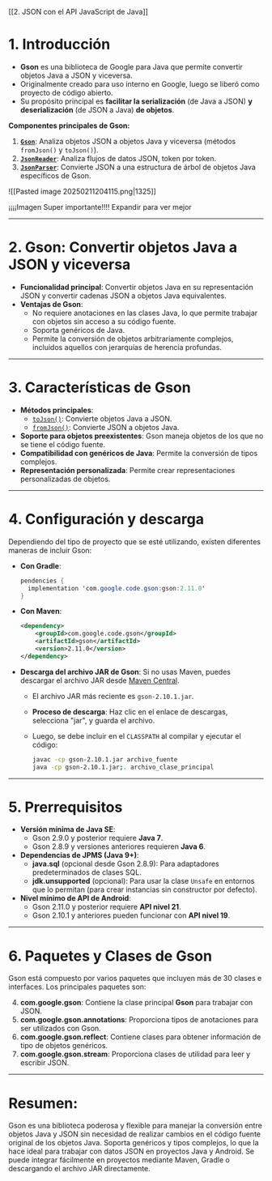 
[[2. JSON con el API JavaScript de Java]]
# **1. Introducción**

- **Gson** es una biblioteca de Google para Java que permite convertir objetos Java a JSON y viceversa.
- Originalmente creado para uso interno en Google, luego se liberó como proyecto de código abierto.
- Su propósito principal es **facilitar la serialización** (de Java a JSON) **y deserialización** (de JSON a Java) **de objetos**.

**Componentes principales de Gson:**

1. [**`Gson`**](https://www.javadoc.io/doc/com.google.code.gson/gson/latest/com.google.gson/com/google/gson/Gson.html): Analiza objetos JSON a objetos Java y viceversa (métodos `fromJson()` y `toJson()`).
2. [**`JsonReader`**](https://www.javadoc.io/doc/com.google.code.gson/gson/latest/com.google.gson/com/google/gson/stream/JsonReader.html): Analiza flujos de datos JSON, token por token.
3. [**`JsonParser`**](https://www.javadoc.io/doc/com.google.code.gson/gson/latest/com.google.gson/com/google/gson/JsonParser.html): Convierte JSON a una estructura de árbol de objetos Java específicos de Gson.

![[Pasted image 20250211204115.png|1325]]

¡¡¡¡Imagen Super importante!!!! Expandir para ver mejor

---

# **2. Gson: Convertir objetos Java a JSON y viceversa**

- **Funcionalidad principal**: Convertir objetos Java en su representación JSON y convertir cadenas JSON a objetos Java equivalentes.
- **Ventajas de Gson**:
    - No requiere anotaciones en las clases Java, lo que permite trabajar con objetos sin acceso a su código fuente.
    - Soporta genéricos de Java.
    - Permite la conversión de objetos arbitrariamente complejos, incluidos aquellos con jerarquías de herencia profundas.

---

# **3. Características de Gson**

- **Métodos principales**:
    - [`toJson()`](https://www.javadoc.io/doc/com.google.code.gson/gson/latest/com.google.gson/com/google/gson/Gson.html#toJson\(com.google.gson.JsonElement,java.lang.Appendable\)): Convierte objetos Java a JSON.
    - [`fromJson()`](https://www.javadoc.io/doc/com.google.code.gson/gson/latest/com.google.gson/com/google/gson/Gson.html#toJson\(com.google.gson.JsonElement,java.lang.Appendable\)): Convierte JSON a objetos Java.
- **Soporte para objetos preexistentes**: Gson maneja objetos de los que no se tiene el código fuente.
- **Compatibilidad con genéricos de Java**: Permite la conversión de tipos complejos.
- **Representación personalizada**: Permite crear representaciones personalizadas de objetos.

---

# **4. Configuración y descarga**

Dependiendo del tipo de proyecto que se esté utilizando, existen diferentes maneras de incluir Gson:

- **Con Gradle**:
    
    ```java
    pendencies {
      implementation 'com.google.code.gson:gson:2.11.0'
    }
    ```
    
- **Con Maven**:
    
    ```xml
    <dependency>
        <groupId>com.google.code.gson</groupId>
        <artifactId>gson</artifactId>
        <version>2.11.0</version>
    </dependency>
    ```
    
- **Descarga del archivo JAR de Gson**: Si no usas Maven, puedes descargar el archivo JAR desde [Maven Central](http://search.maven.org/).
    
    - El archivo JAR más reciente es `gson-2.10.1.jar`.
        
    - **Proceso de descarga**: Haz clic en el enlace de descargas, selecciona "jar", y guarda el archivo.
        
    - Luego, se debe incluir en el `CLASSPATH` al compilar y ejecutar el código:
        
        ```bash
        javac -cp gson-2.10.1.jar archivo_fuente
        java -cp gson-2.10.1.jar;. archivo_clase_principal
        ```
        

---

# **5. Prerrequisitos**

- **Versión mínima de Java SE**:
    - Gson 2.9.0 y posterior requiere **Java 7**.
    - Gson 2.8.9 y versiones anteriores requieren **Java 6**.
- **Dependencias de JPMS (Java 9+)**:
    - **java.sql** (opcional desde Gson 2.8.9): Para adaptadores predeterminados de clases SQL.
    - **jdk.unsupported** (opcional): Para usar la clase `Unsafe` en entornos que lo permitan (para crear instancias sin constructor por defecto).
- **Nivel mínimo de API de Android**:
    - Gson 2.11.0 y posterior requiere **API nivel 21**.
    - Gson 2.10.1 y anteriores pueden funcionar con **API nivel 19**.

---

# **6. Paquetes y Clases de Gson**

Gson está compuesto por varios paquetes que incluyen más de 30 clases e interfaces. Los principales paquetes son:

4. **com.google.gson**: Contiene la clase principal **Gson** para trabajar con JSON.
5. **com.google.gson.annotations**: Proporciona tipos de anotaciones para ser utilizados con Gson.
6. **com.google.gson.reflect**: Contiene clases para obtener información de tipo de objetos genéricos.
7. **com.google.gson.stream**: Proporciona clases de utilidad para leer y escribir JSON.

---

# **Resumen:**

Gson es una biblioteca poderosa y flexible para manejar la conversión entre objetos Java y JSON sin necesidad de realizar cambios en el código fuente original de los objetos Java. Soporta genéricos y tipos complejos, lo que la hace ideal para trabajar con datos JSON en proyectos Java y Android. Se puede integrar fácilmente en proyectos mediante Maven, Gradle o descargando el archivo JAR directamente.